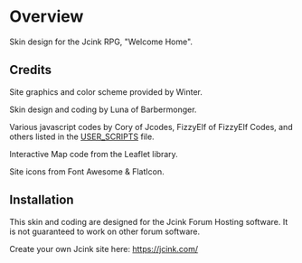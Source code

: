 # Overview

Skin design for the Jcink RPG, "Welcome Home".

## Credits

Site graphics and color scheme provided by Winter.

Skin design and coding by Luna of Barbermonger.

Various javascript codes by Cory of Jcodes, FizzyElf of FizzyElf Codes, and others listed in the [USER_SCRIPTS](Webpages\USER_SCRIPTS.html) file.

Interactive Map code from the Leaflet library.

Site icons from Font Awesome & FlatIcon.

## Installation

This skin and coding are designed for the Jcink Forum Hosting software. It is not guaranteed to work on other forum software.

Create your own Jcink site here: https://jcink.com/
